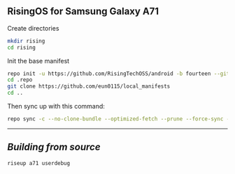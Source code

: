 RisingOS for Samsung Galaxy A71
------------------------------------

Create directories
```bash
mkdir rising
cd rising
```

Init the base manifest

```bash
repo init -u https://github.com/RisingTechOSS/android -b fourteen --git-lfs --depth=1
cd .repo 
git clone https://github.com/eun0115/local_manifests
cd ..
```

Then sync up with this command:
```bash
repo sync -c --no-clone-bundle --optimized-fetch --prune --force-sync -j$(nproc --all)
```
-------------
 
_Building from source_
---------------
```bash
riseup a71 userdebug
```
